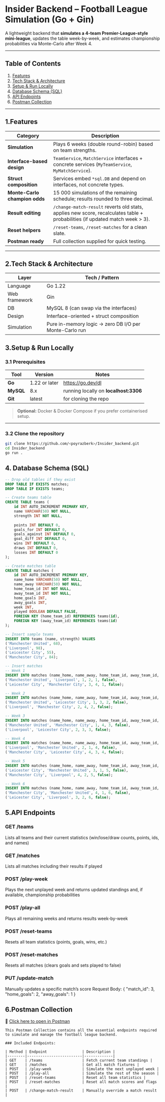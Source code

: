 # Insider Backend – Football League Simulation (Go + Gin)

A lightweight backend that **simulates a 4-team Premier-League-style mini-league**, updates the table week-by-week, and estimates championship probabilities via Monte-Carlo after Week 4.

---

## Table of Contents
1. [Features](#-features)  
2. [Tech Stack & Architecture](#-tech-stack--architecture)  
3. [Setup & Run Locally](#-setup--run-locally)  
4. [Database Schema (SQL)](#-database-schema-sql)  
5. [API Endpoints](#-api-endpoints)  
6. [Postman Collection](#-postman-collection)  

---

## 1.Features
| Category | Description |
|----------|-------------|
| **Simulation** | Plays 6 weeks (double round-robin) based on team strengths. |
| **Interface-based design** | `TeamService`, `MatchService` interfaces + concrete services (`MyTeamService`, `MyMatchService`). |
| **Struct composition** | Services embed `*sql.DB` and depend on interfaces, not concrete types. |
| **Monte-Carlo champion odds** | 15 000 simulations of the remaining schedule; results rounded to three decimal. |
| **Result editing** | `/change-match-result` reverts old stats, applies new score, recalculates table + probabilities (if updated match week > 3). |
| **Reset helpers** | `/reset-teams`, `/reset-matches` for a clean slate. |
| **Postman ready** | Full collection supplied for quick testing. |

---

## 2.Tech Stack & Architecture
| Layer | Tech / Pattern |
|-------|----------------|
| Language | Go 1.22 |
| Web framework | Gin |
| DB | MySQL 8 (can swap via the interfaces) |
| Design | Interface-oriented + struct composition |
| Simulation | Pure in-memory logic → zero DB I/O per Monte-Carlo run |


## 3.Setup & Run Locally  

### 3.1 Prerequisites  
| Tool | Version | Notes |
|------|---------|-------|
| **Go** | 1.22 or later | https://go.dev/dl  
| **MySQL** | 8.x | running locally on **localhost:3306**  
| **Git** | latest | for cloning the repo |

> **Optional:** Docker & Docker Compose if you prefer containerised setup.

---

### 3.2 Clone the repository  

```bash
git clone https://github.com/<poyrazberk>/Insider_backend.git
cd Insider_backend
go run .
```

## 4. Database Schema (SQL)

```sql
-- Drop old tables if they exist
DROP TABLE IF EXISTS matches;
DROP TABLE IF EXISTS teams;

-- Create teams table
CREATE TABLE teams (
    id INT AUTO_INCREMENT PRIMARY KEY,
    name VARCHAR(50) NOT NULL,
    strength INT NOT NULL,
    
    points INT DEFAULT 0,
    goals_for INT DEFAULT 0,
    goals_against INT DEFAULT 0,
    goal_diff INT DEFAULT 0,
    wins INT DEFAULT 0,
    draws INT DEFAULT 0,
    losses INT DEFAULT 0
);

-- Create matches table
CREATE TABLE matches (
    id INT AUTO_INCREMENT PRIMARY KEY,
    name_home VARCHAR(50) NOT NULL,
    name_away VARCHAR(50) NOT NULL,
    home_team_id INT NOT NULL,
    away_team_id INT NOT NULL,
    home_goals INT,
    away_goals INT,
    week INT,
    played BOOLEAN DEFAULT FALSE,
    FOREIGN KEY (home_team_id) REFERENCES teams(id),
    FOREIGN KEY (away_team_id) REFERENCES teams(id)
);

-- Insert sample teams
INSERT INTO teams (name, strength) VALUES
('Manchester United', 68),
('Liverpool', 98),
('Leicester City', 55),
('Manchester City', 84);

-- Insert matches
-- Week 1
INSERT INTO matches (name_home, name_away, home_team_id, away_team_id, week, played) VALUES
('Manchester United', 'Liverpool', 1, 2, 1, false),
('Leicester City', 'Manchester City', 3, 4, 1, false);

-- Week 2
INSERT INTO matches (name_home, name_away, home_team_id, away_team_id, week, played) VALUES
('Manchester United', 'Leicester City', 1, 3, 2, false),
('Liverpool', 'Manchester City', 2, 4, 2, false);

-- Week 3
INSERT INTO matches (name_home, name_away, home_team_id, away_team_id, week, played) VALUES
('Manchester United', 'Manchester City', 1, 4, 3, false),
('Liverpool', 'Leicester City', 2, 3, 3, false);

-- Week 4
INSERT INTO matches (name_home, name_away, home_team_id, away_team_id, week, played) VALUES
('Liverpool', 'Manchester United', 2, 1, 4, false),
('Manchester City', 'Leicester City', 4, 3, 4, false);

-- Week 5
INSERT INTO matches (name_home, name_away, home_team_id, away_team_id, week, played) VALUES
('Leicester City', 'Manchester United', 3, 1, 5, false),
('Manchester City', 'Liverpool', 4, 2, 5, false);

-- Week 6
INSERT INTO matches (name_home, name_away, home_team_id, away_team_id, week, played) VALUES
('Manchester City', 'Manchester United', 4, 1, 6, false),
('Leicester City', 'Liverpool', 3, 2, 6, false);
```
## 5.API Endpoints 

### GET /teams
 Lists all teams and their current statistics (win/lose/draw counts, points, ids, and names)

### GET /matches
 Lists all matches including their results if played

### POST /play-week
 Plays the next unplayed week and returns updated standings and, if available, championship probabilities

### POST /play-all
 Plays all remaining weeks and returns results week-by-week


### POST /reset-teams
 Resets all team statistics (points, goals, wins, etc.)

### POST /reset-matches
 Resets all matches (clears goals and sets played to false)

### PUT /update-match
 Manually updates a specific match’s score
 Request Body:
{
  "match_id": 3,
  "home_goals": 2,
  "away_goals": 1
}


## 6.Postman Collection
🔗 [Click here to open in Postman](https://www.postman.com/supply-cosmologist-86813505/workspace/insider-backend-workspace/collection/36875182-53d01ea1-30f7-4869-bf5e-b6aeaa4b8821?action=share&creator=36875182)

```
This Postman Collection contains all the essential endpoints required to simulate and manage the football league backend.

### Included Endpoints:

| Method | Endpoint                | Description |
|--------|-------------------------|-------------|
| GET    | /teams                  | Fetch current team standings |
| GET    | /matches                | Get all match fixtures |
| POST   | /play-week              | Simulate the next unplayed week |
| POST   | /play-all               | Simulate the rest of the season |
| POST   | /reset-teams            | Reset all team statistics |
| POST   | /reset-matches          | Reset all match scores and flags |
| POST   | /change-match-result    | Manually override a match result |

```




